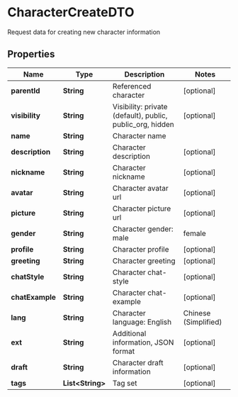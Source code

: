

# CharacterCreateDTO

Request data for creating new character information

## Properties

| Name | Type | Description | Notes |
|------------ | ------------- | ------------- | -------------|
|**parentId** | **String** | Referenced character |  [optional] |
|**visibility** | **String** | Visibility: private (default), public, public_org, hidden |  [optional] |
|**name** | **String** | Character name |  |
|**description** | **String** | Character description |  [optional] |
|**nickname** | **String** | Character nickname |  [optional] |
|**avatar** | **String** | Character avatar url |  [optional] |
|**picture** | **String** | Character picture url |  [optional] |
|**gender** | **String** | Character gender: male | female | other |  [optional] |
|**profile** | **String** | Character profile |  [optional] |
|**greeting** | **String** | Character greeting |  [optional] |
|**chatStyle** | **String** | Character chat-style |  [optional] |
|**chatExample** | **String** | Character chat-example |  [optional] |
|**lang** | **String** | Character language: English | Chinese (Simplified) | ... |  [optional] |
|**ext** | **String** | Additional information, JSON format |  [optional] |
|**draft** | **String** | Character draft information |  [optional] |
|**tags** | **List&lt;String&gt;** | Tag set |  [optional] |



